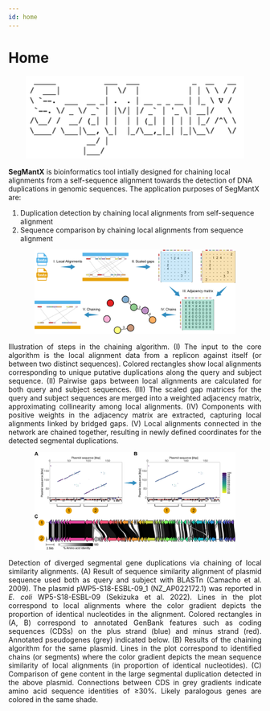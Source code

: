 ```yaml
---
id: home
---
```

# Home

<p align="center">
  <img src="img/segmantx_ASCII.png" alt="SegMantX ASCII">
</p>

**SegMantX** is bioinformatics tool intially designed for chaining local alignments from a self-sequence alignment towards the detection of DNA duplications in genomic sequences. The application purposes of SegMantX are:

1. Duplication detection by chaining local alignments from self-sequence alignment
2. Sequence comparison by chaining local alignments from sequence alignment

<p align="center">
  <img src="img/segmantx_abstract_summary.png" alt="SegMantX abstract summary" style="width: 400px; height: auto;">
</p>
<div style="text-align: justify;">
    Illustration of steps in the chaining algorithm. (I) The input to the core algorithm is the local alignment data from a replicon against itself (or between two distinct sequences). Colored rectangles show local alignments corresponding to unique putative duplications along the query and subject sequence. (II) Pairwise gaps between local alignments are calculated for both query and subject sequences. (III) The scaled gap matrices for the query and subject sequences are merged into a weighted adjacency matrix, approximating collinearity among local alignments. (IV) Components with positive weights in the adjacency matrix are extracted, capturing local alignments linked by bridged gaps. (V) Local alignments connected in the network are chained together, resulting in newly defined coordinates for the detected segmental duplications.
</div>

<p align="center">
  <img src="img/chaining_towards_duplication_detection.png" alt="SegMantX duplication detection" style="width: 400px; height: auto;">
</p>
<div style="text-align: justify;">
    Detection of diverged segmental gene duplications via chaining of local similarity alignments.
    (A) Result of sequence similarity alignment of plasmid sequence used both as query and subject with BLASTn (Camacho et al. 2009). The plasmid pWP5-S18-ESBL-09_1 (NZ_AP022172.1) was reported in <em>E. coli</em> WP5-S18-ESBL-09 (Sekizuka et al. 2022). Lines in the plot correspond to local alignments where the color gradient depicts the proportion of identical nucleotides in the alignment. Colored rectangles in (A, B) correspond to annotated GenBank features such as coding sequences (CDSs) on the plus strand (blue) and minus strand (red). Annotated pseudogenes (grey) indicated below.  
    (B) Results of the chaining algorithm for the same plasmid. Lines in the plot correspond to identified chains (or segments) where the color gradient depicts the mean sequence similarity of local alignments (in proportion of identical nucleotides).  
    (C) Comparison of gene content in the large segmental duplication detected in the above plasmid. Connections between CDS in grey gradients indicate amino acid sequence identities of ≥30%. Likely paralogous genes are colored in the same shade.
</div>